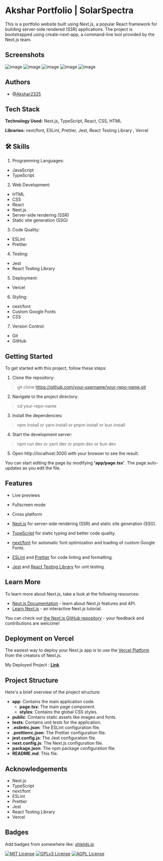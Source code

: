 # **Akshar Portfolio | SolarSpectra**

This is a portfolio website built using Next.js, a popular React framework for building server-side rendered (SSR) applications. The project is bootstrapped using create-next-app, a command-line tool provided by the Next.js team.
## Screenshots

![image](https://github.com/Akshar2325/SolarSpectra-Portflio/assets/121098077/7f16298e-aa27-465a-b3ed-43c253deb88f)
![image](https://github.com/Akshar2325/SolarSpectra-Portflio/assets/121098077/04b7873f-7161-4368-9b95-2844a4cab028)
![image](https://github.com/Akshar2325/SolarSpectra-Portflio/assets/121098077/3197c4c8-5d6e-42a9-9fa2-b585048867d4)
![image](https://github.com/Akshar2325/SolarSpectra-Portflio/assets/121098077/a9ded6df-66ac-48ce-8695-14bbafd6fb9b)
![image](https://github.com/Akshar2325/SolarSpectra-Portflio/assets/121098077/d03b528e-f8de-464e-b0df-80125fe8911f)






## Authors

- [@Akshar2325](https://github.com/Akshar2325)


## Tech Stack

**Technology Used:** Next.js, TypeScript, React, CSS, HTML

**Libraries:** next/font, ESLint, Prettier, Jest, React Testing Library
, Vercel


## 🛠 Skills

1. Programming Languages:
 - JavaScript
 - TypeScript

2. Web Development:
- HTML
- CSS
- React
- Next.js
- Server-side rendering (SSR)
- Static site generation (SSG)

3. Code Quality:
- ESLint
- Prettier

4. Testing:
- Jest
- React Testing Library

5. Deployment:
- Vercel

6. Styling:
- next/font
- Custom Google Fonts
- CSS

7. Version Control:
- Git
- GitHub
## Getting Started

To get started with this project, follow these steps:

1. Clone the repository:
> git clone https://github.com/your-username/your-repo-name.git

2. Navigate to the project directory:
> cd your-repo-name

3. Install the dependencies:
> npm install
or
yarn install
or
pnpm install
or
bun install

4. Start the development server:
> npm run dev
or
yarn dev
or
pnpm dev
or
bun dev

5. Open http://localhost:3000 with your browser to see the result.

You can start editing the page by modifying **'app/page.tsx'**. The page auto-updates as you edit the file.
## Features

- Live previews
- Fullscreen mode
- Cross platform

- [Next.js](https://nextjs.org/ "Next.js") for server-side rendering (SSR) and static site generation (SSG).
- [TypeScript]( https://www.typescriptlang.org/) for static typing and better code quality.
- [next/font](https://nextjs.org/docs/basic-features/font-optimization) for automatic font optimization and loading of custom Google Fonts.
- [ESLint]( https://eslint.org/) and [Prettier]( https://prettier.io/) for code linting and formatting.
- [Jest](https://jestjs.io/ "Jest") and [React Testing Library](https://testing-library.com/docs/react-testing-library/intro "React Testing Library") for unit testing.
## Learn More

To learn more about Next.js, take a look at the following resources:

- [Next.js Documentation](https://nextjs.org/docs "Next.js Documentation") - learn about Next.js features and API.
- [Learn Next.js](https://nextjs.org/learn "Learn Next.js") - an interactive Next.js tutorial.

You can check out [the Next.js GitHub repository](https://github.com/vercel/next.js/ "the Next.js GitHub repository") - your feedback and contributions are welcome!
## Deployment on Vercel

The easiest way to deploy your Next.js app is to use the [Vercel Platform](https://vercel.com/new?utm_medium=default-template&filter=next.js&utm_source=create-next-app&utm_campaign=create-next-app-readme "Vercel Platform") from the creators of Next.js.

My Deployed Project : [**Link**](https://solar-spectra-portflio.vercel.app/ "**Link**")

## **Project Structure**

Here's a brief overview of the project structure:

- **app**: Contains the main application code.
   - **page.tsx**: The main page component.
   - **styles**: Contains the global CSS styles.
- **public**: Contains static assets like images and fonts.
- **tests**: Contains unit tests for the application.
- **.eslintrc.json**: The ESLint configuration file.
- **.prettierrc.json**: The Prettier configuration file.
- **jest.config.js**: The Jest configuration file.
- **next.config.js**: The Next.js configuration file.
- **package.json**: The npm package configuration file.
- **README.md**: This file.
## Acknowledgements

- Next.js
- TypeScript
- next/font
- ESLint
- Prettier
- Jest
- React Testing Library
- Vercel


## Badges

Add badges from somewhere like: [shields.io](https://shields.io/)

[![MIT License](https://img.shields.io/badge/License-MIT-green.svg)](https://choosealicense.com/licenses/mit/)
[![GPLv3 License](https://img.shields.io/badge/License-GPL%20v3-yellow.svg)](https://opensource.org/licenses/)
[![AGPL License](https://img.shields.io/badge/license-AGPL-blue.svg)](http://www.gnu.org/licenses/agpl-3.0)

